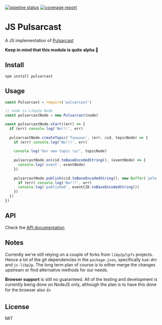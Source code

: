 
[![pipeline status](https://gitlab.com/jgantunes/js-pulsarcast/badges/master/pipeline.svg)](https://gitlab.com/jgantunes/js-pulsarcast/commits/master)
[![coverage report](https://gitlab.com/jgantunes/js-pulsarcast/badges/master/coverage.svg)](https://gitlab.com/jgantunes/js-pulsarcast/commits/master)

# JS Pulsarcast

A JS implementation of [Pulsarcast](https://github.com/JGAntunes/pulsarcast)

**Keep in mind that this module is quite alpha :hammer:**

## Install

```
npm install pulsarcast
```

## Usage

```javascript
const Pulsarcast = require('pulsarcast')

// node is Libp2p Node
const pulsarcastNode = new Pulsarcast(node)

const pulsarcastNode.start((err) => {
  if (err) console.log('No!!!', err)
  
  pulsarcastNode.createTopic('fuuuuun', (err, cid, topicNode) => {
    if (err) console.log('No!!!', err)
    
    console.log('Our new topic \o/', topicNode)
    
    pulsarcastNode.on(cid.toBaseEncodedString(), (eventNode) => {
      console.log('event', eventNode)
    })
    
    pulsarcastNode.publish(cid.toBaseEncodedString(), new Buffer('yolo!'), (err, eventCID) => {
      if (err) console.log('No!!!', err)
      console.log('published', eventCID.toBaseEncodedString())
    })
  })
})
```

## API

Check the [API documentation](./docs/api.md)

## Notes

Currently we're still relying on a couple of forks from `libp2p`/`ipfs` projects. Hence a lot of the git dependencies in the `package.json`, specifically `kad-dht` and `js-libp2p`. The long term plan of course is to either merge the changes upstream or find alternative methods for our needs.

**Browser support** is still no guaranteed. All of the testing and development is currently being done on NodeJS only, although the plan is to have this done for the browser also :+1:

## License

MIT
